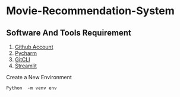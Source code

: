 # Movie-Recommendation-System

## Software And Tools Requirement
1. [Github Account](https://github.com/ItzmeAkash/Movie-Recommendation-System)
2. [Pycharm](https://www.jetbrains.com/pycharm/)
3. [GitCLI](https://git-scm.com/download/)
4. [Streamlit](https://streamlit.io/)

Create a New Environment

```Python  -m venv env```